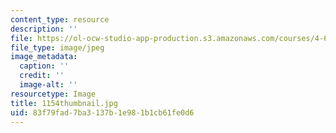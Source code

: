 ```yaml
---
content_type: resource
description: ''
file: https://ol-ocw-studio-app-production.s3.amazonaws.com/courses/4-614-religious-architecture-and-islamic-cultures-fall-2002/83f79fad7ba3137b1e981b1cb61fe0d6_1154thumbnail.jpg
file_type: image/jpeg
image_metadata:
  caption: ''
  credit: ''
  image-alt: ''
resourcetype: Image
title: 1154thumbnail.jpg
uid: 83f79fad-7ba3-137b-1e98-1b1cb61fe0d6
---
```

